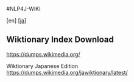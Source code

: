 #NLP4J-WIKI

\[en\] \[[ja](README_ja.md)\]

## Wiktionary Index Download

https://dumps.wikimedia.org/

Wiktionary Japanese Edition
https://dumps.wikimedia.org/jawiktionary/latest/

